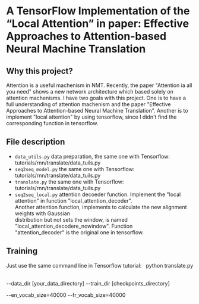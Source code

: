 A TensorFlow Implementation of the “Local Attention” in paper: Effective Approaches to Attention-based Neural Machine Translation    
====

Why this project?    
----
  Attention is a useful machenism in NMT. Recently, the paper "Attention ia all you need" shows a new network 
  architecture which based solely on attention machenisms. I have two goals with this project. One is to have a 
  full understanding of attention machenism and the paper "Effective Approaches to Attention-based Neural Machine Translation".
  Another is to implement "local attention" by using tensorflow, since I didn't find the corresponding function in tensorflow.
  
File description   
----
  * `data_utils.py`   data preparation, the same one with Tensorflow: tutorials/rnn/translate/data_tuils.py  
  
  * `seq2seq_model.py`    the same one with Tensorflow: tutorials/rnn/translate/data_tuils.py  
  
  * `translate.py`    the same one with Tensorflow: tutorials/rnn/translate/data_tuils.py  
  
  * `seq2seq_local.py`    attention decoeder function. Implement the "local attention" in function "local_attention_decoder".        
                          Another attention function, implements to calculate the new alignment weights with Gaussian   
                          distribution but not sets the window, is named "local_attention_decodere_nowindow". Function   
                          "attention_decoder" is the original one in tensorflow.     
                         
                   
Training  
----
  Just use the same command line in Tensorflow tutorial:  
  python translate.py  
  
  --data_dir [your_data_directory] --train_dir [checkpoints_directory]  
  
  --en_vocab_size=40000 --fr_vocab_size=40000  
  
  

                    
